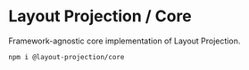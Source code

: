 # Layout Projection / Core

Framework-agnostic core implementation of Layout Projection.

```sh
npm i @layout-projection/core
```
